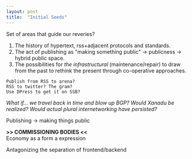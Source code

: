 ```yaml
---
layout: post
title:  "Initial Seeds"
---
```


Set of areas that guide our reveries?

1. The history of hypertext, rss+adjacent protocols and standards.
2. The act of publishing as "making something public" → publicness → hybrid public space.
3. The possibilities for *the infrastructural* (maintenance/repair) to draw from the past to rethink the present through co-operative approaches.

<!--more-->

```
Publish from RSS to arena?
RSS to twitter? The gram? 
Use DPress to get it on SSB?
```

_What if... we travel back in time and blow up BGP? Would Xanadu be realized? Would actual plural internetworking have persisted?_

Publishing → making things public 

**>> COMMISSIONING BODIES <<**   
Economy as a form a expression

Antagonizing the separation of frontend/backend
